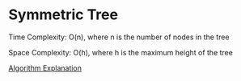 # Symmetric Tree
Time Complexity: O(n), where n is the number of nodes in the tree

Space Complexity: O(h), where h is the maximum height of the tree

[Algorithm Explanation](https://www.geeksforgeeks.org/symmetric-tree-tree-which-is-mirror-image-of-itself/)


